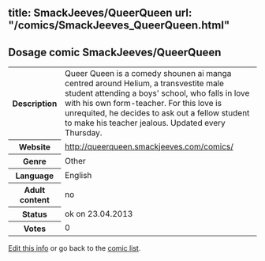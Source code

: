 title: SmackJeeves/QueerQueen
url: "/comics/SmackJeeves_QueerQueen.html"
---
Dosage comic SmackJeeves/QueerQueen
-----------------------------------------

<table class="comicinfo">
<tr>
<th>Description</th><td>Queer Queen is a comedy shounen ai manga centred around Helium, a transvestite male student attending a boys' school, who falls in love with his own form-teacher. For this love is unrequited, he decides to ask out a fellow student to make his teacher jealous. Updated every Thursday.</td>
</tr>
<tr>
<th>Website</th><td><a href="http://queerqueen.smackjeeves.com/comics/">http://queerqueen.smackjeeves.com/comics/</a></td>
</tr>
<tr>
<th>Genre</th><td>Other</td>
</tr>
<tr>
<th>Language</th><td>English</td>
</tr>
<tr>
<th>Adult content</th><td>no</td>
</tr>
<tr>
<th>Status</th><td>ok on 23.04.2013</td>
</tr>
<tr>
<th>Votes</th><td>0</div></td>
</tr>
</table>

[Edit this info](/comics/SmackJeeves_QueerQueen_edit.html) or go back to the [comic list](../comic-index.html).
